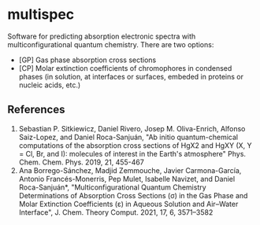 # multispec

Software for predicting absorption electronic spectra with multiconfigurational quantum chemistry. 
There are two options:
- [GP] Gas phase absorption cross sections
- [CP] Molar extinction coefficients of chromophores in condensed phases (in solution, at interfaces or surfaces, embeded in proteins or nucleic acids, etc.)

## References
1) Sebastian P. Sitkiewicz, Daniel Rivero, Josep M. Oliva-Enrich, Alfonso Saiz-Lopez, and Daniel Roca-Sanjuán, "Ab initio quantum-chemical computations of the absorption cross sections of HgX2 and HgXY (X, Y = Cl, Br, and I): molecules of interest in the Earth's atmosphere" Phys. Chem. Chem. Phys. 2019, 21, 455-467
2) Ana Borrego-Sánchez, Madjid Zemmouche, Javier Carmona-García, Antonio Francés-Monerris, Pep Mulet, Isabelle Navizet, and Daniel Roca-Sanjuán*, "Multiconfigurational Quantum Chemistry Determinations of Absorption Cross Sections (σ) in the Gas Phase and Molar Extinction Coefficients (ε) in Aqueous Solution and Air–Water Interface", J. Chem. Theory Comput. 2021, 17, 6, 3571–3582

